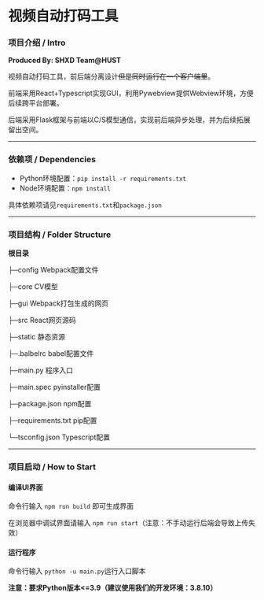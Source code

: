 # 视频自动打码工具

### 项目介绍 / Intro

**Produced By: SHXD Team@HUST**

视频自动打码工具，前后端分离设计~~但是同时运行在一个客户端里~~。

前端采用React+Typescript实现GUI，利用Pywebview提供Webview环境，方便后续跨平台部署。

后端采用Flask框架与前端以C/S模型通信，实现前后端异步处理，并为后续拓展留出空间。

---

### 依赖项 / Dependencies

- Python环境配置：`pip install -r requirements.txt`
- Node环境配置：`npm install`

具体依赖项请见`requirements.txt`和`package.json`

---

### 项目结构 / Folder Structure

**根目录**

 ├─config               Webpack配置文件
 
 ├─core                 CV模型
 
 ├─gui                  Webpack打包生成的网页
 
 ├─src                  React网页源码
 
 ├─static               静态资源
 
 ├─.balbelrc            babel配置文件
 
 ├─main.py              程序入口
 
 ├─main.spec            pyinstaller配置
 
 ├─package.json         npm配置
 
 ├─requirements.txt     pip配置
 
 └─tsconfig.json        Typescript配置
 

---

### 项目启动 / How to Start

#### 编译UI界面

命令行输入 `npm run build` 即可生成界面

在浏览器中调试界面请输入 `npm run start`（注意：不手动运行后端会导致上传失效）

#### 运行程序

命令行输入 `python -u main.py`运行入口脚本

**注意：要求Python版本<=3.9（建议使用我们的开发环境：3.8.10）**
